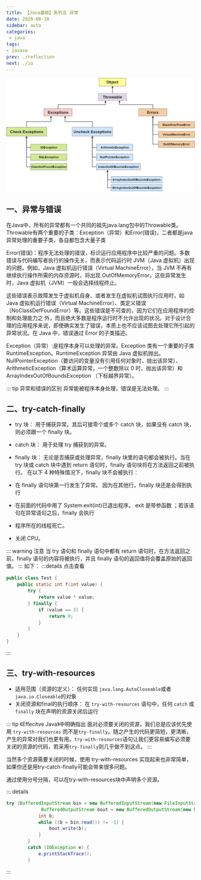 ```yaml
---
title: 【Java基础】系列五 异常
date: 2020-08-18
sidebar: auto
categories:
 - java
tags:
- javase
prev: ./reflection
next: ./io
---
```


<center>

![exception](./img/exception.png)

</center>

## 一、异常与错误
在Java中，所有的异常都有一个共同的祖先java.lang包中的Throwable类。Throwable有两个重要的子类：Exception（异常）和Error(错误)，二者都是java异常处理的重要子类，各自都包含大量子类

Error(错误)：程序无法处理的错误，标识运行应用程序中比较严重的问题。多数错误与代码编写者执行的操作无关，而表示代码运行时 JVM（Java 虚拟机）出现的问题。例如，Java 虚拟机运行错误（Virtual MachineError），当 JVM 不再有继续执行操作所需的内存资源时，将出现 OutOfMemoryError。这些异常发生时，Java 虚拟机（JVM）一般会选择线程终止。

这些错误表示故障发生于虚拟机自身、或者发生在虚拟机试图执行应用时，如 Java 虚拟机运行错误（Virtual MachineError）、类定义错误（NoClassDefFoundError）等。这些错误是不可查的，因为它们在应用程序的控制和处理能力之 外，而且绝大多数是程序运行时不允许出现的状况。对于设计合理的应用程序来说，即使确实发生了错误，本质上也不应该试图去处理它所引起的异常状况。在 Java 中，错误通过 Error 的子类描述。

Exception（异常）:是程序本身可以处理的异常。Exception 类有一个重要的子类 RuntimeException。RuntimeException 异常由 Java 虚拟机抛出。NullPointerException（要访问的变量没有引用任何对象时，抛出该异常）、ArithmeticException（算术运算异常，一个整数除以 0 时，抛出该异常）和 ArrayIndexOutOfBoundsException （下标越界异常）。

::: tip 异常和错误的区别
异常能被程序本身处理，错误是无法处理。
:::

## 二、try-catch-finally
- try 块： 用于捕获异常。其后可接零个或多个 catch 块，如果没有 catch 块，则必须跟一个 finally 块。
- catch 块： 用于处理 try 捕获到的异常。
- finally 块： 无论是否捕获或处理异常，finally 块里的语句都会被执行。当在 try 块或 catch 块中遇到 return 语句时，finally 语句块将在方法返回之前被执行。
在以下 4 种特殊情况下，finally 块不会被执行：

- 在 finally 语句块第一行发生了异常。 因为在其他行，finally 块还是会得到执行
- 在前面的代码中用了 System.exit(int)已退出程序。 exit 是带参函数 ；若该语句在异常语句之后，finally 会执行
- 程序所在的线程死亡。
- 关闭 CPU。

::: warning 注意
当 try 语句和 finally 语句中都有 return 语句时，在方法返回之前，finally 语句的内容将被执行，并且 finally 语句的返回值将会覆盖原始的返回值。
:::
如下：
:::details 点击查看
```java
public class Test {
    public static int f(int value) {
        try {
            return value * value;
        } finally {
            if (value == 2) {
                return 0;
            }
        }
    }
}
```
:::

## 三、try-with-resources 
- 适用范围（资源的定义）： 任何实现 `java.lang.AutoCloseable`或者`java.io.Closeable`的对象
- 关闭资源和final的执行顺序： 在 `try-with-resources` 语句中，任何 `catch` 或 `finally` 块在声明的资源关闭后运行

::: tip 《Effecitve Java》中明确指出
面对必须要关闭的资源，我们总是应该优先使用 `try-with-resources` 而不是`try-finally`。随之产生的代码更简短，更清晰，产生的异常对我们也更有用。`try-with-resources`语句让我们更容易编写必须要关闭的资源的代码，若采用`try-finally`则几乎做不到这点。
:::

当然多个资源需要关闭的时候，使用 try-with-resources 实现起来也非常简单，如果你还是用try-catch-finally可能会带来很多问题。

通过使用分号分隔，可以在try-with-resources块中声明多个资源。

::: details 
```java
try (BufferedInputStream bin = new BufferedInputStream(new FileInputStream(new File("test.txt")));
             BufferedOutputStream bout = new BufferedOutputStream(new FileOutputStream(new File("out.txt")))) {
            int b;
            while ((b = bin.read()) != -1) {
                bout.write(b);
            }
        }
        catch (IOException e) {
            e.printStackTrace();
        }

```
:::